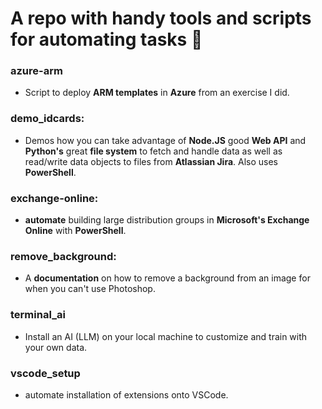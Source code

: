 # A repo with handy tools and scripts for automating tasks :rocket:

### azure-arm

- Script to deploy **ARM templates** in **Azure** from an exercise I did.

### demo_idcards:

- Demos how you can take advantage of **Node.JS** good **Web API** and **Python's** great **file system** to fetch and handle data as well as read/write data objects to files from **Atlassian Jira**. Also uses **PowerShell**.

### exchange-online:

- **automate** building large distribution groups in **Microsoft's Exchange Online** with **PowerShell**.

### remove_background:

- A **documentation** on how to remove a background from an image for when you can't use Photoshop.

### terminal_ai

- Install an AI (LLM) on your local machine to customize and train with your own data.

### vscode_setup

- automate installation of extensions onto VSCode.
